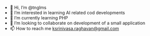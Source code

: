 - 👋 Hi, I’m @tnglms
- 👀 I’m interested in learning AI related cod developments  
- 🌱 I’m currently learning PHP
- 💞️ I’m looking to collaborate on development of a small application
- 📫 How to reach me ksrinivasa.raghavan@gmail.com

<!---
tnglms/tnglms is a ✨ special ✨ repository because its `README.md` (this file) appears on your GitHub profile.
You can click the Preview link to take a look at your changes.
--->
